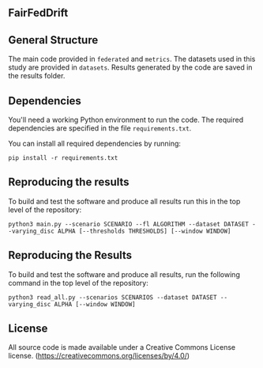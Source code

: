 ## FairFedDrift

## General Structure

The main code provided in `federated` and `metrics`.
The datasets used in this study are provided in `datasets`.
Results generated by the code are saved in the results folder.

## Dependencies

You'll need a working Python environment to run the code.
The required dependencies are specified in the file `requirements.txt`.

You can install all required dependencies by running:

    pip install -r requirements.txt

## Reproducing the results

To build and test the software and produce all results run this in the top level of the repository:

    python3 main.py --scenario SCENARIO --fl ALGORITHM --dataset DATASET --varying_disc ALPHA [--thresholds THRESHOLDS] [--window WINDOW]

## Reproducing the Results

To build and test the software and produce all results, run the following command in the top level of the repository:

    python3 read_all.py --scenarios SCENARIOS --dataset DATASET --varying_disc ALPHA [--window WINDOW]

## License

All source code is made available under a Creative Commons License license. (https://creativecommons.org/licenses/by/4.0/)
